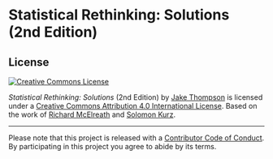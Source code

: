 # Statistical Rethinking: Solutions (2nd Edition)




## License

<a rel="license" href="http://creativecommons.org/licenses/by/4.0/"><img alt="Creative Commons License" style="border-width:0" src="https://i.creativecommons.org/l/by/4.0/88x31.png" /></a>

*Statistical Rethinking: Solutions* (2nd Edition) by [Jake Thompson](https://wjakethompson.com) is licensed under a <a rel="license" href="http://creativecommons.org/licenses/by/4.0/">Creative Commons Attribution 4.0 International License</a>. Based on the work of [Richard McElreath](https://github.com/rmcelreath/statrethinking_winter2019) and [Solomon Kurz](https://github.com/ASKurz/Statistical_Rethinking_with_brms_ggplot2_and_the_tidyverse_2_ed).

---
Please note that this project is released with a [Contributor Code of Conduct](https://github.com/wjakethompson/sr2-solutions/blob/master/CODE_OF_CONDUCT.md).
By participating in this project you agree to abide by its terms.
